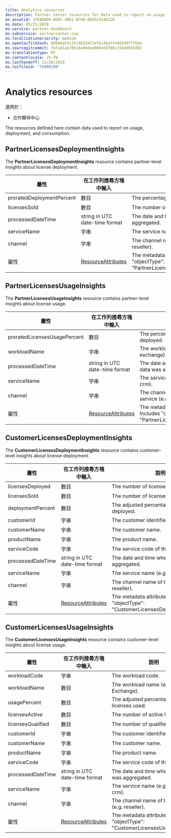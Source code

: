 ```yaml
---
title: Analytics resources
description: Partner Center resources for data used to report on usage, deployment, and consumption.
ms.assetid: 1FEB08D6-AD0C-4B01-B7A8-AE05C914912B
ms.date: 05/21/2019
ms.service: partner-dashboard
ms.subservice: partnercenter-csp
ms.localizationpriority: medium
ms.openlocfilehash: 8098de53c3fc4632d17ef6cdba7fe983d9fffbbe
ms.sourcegitcommit: fbfad1ae706c8e4bdae080e5d79bc158d6b55d02
ms.translationtype: MT
ms.contentlocale: zh-TW
ms.lasthandoff: 11/26/2019
ms.locfileid: "74489198"
---
```

# <a name="analytics-resources"></a>Analytics resources

適用於：

- 合作夥伴中心

The resources defined here contain data used to report on usage, deployment, and consumption.

## <a name="partnerlicensesdeploymentinsights"></a>PartnerLicensesDeploymentInsights

The **PartnerLicensesDeploymentInsights** resource contains partner-level insights about license deployment.

| 屬性                  | 在工作列搜尋方塊中輸入                                                           | 說明                                                                         |
|---------------------------|----------------------------------------------------------------|-------------------------------------------------------------------------------------|
| proratedDeploymentPercent | 數目                                                         | The percentage of licenses deployed.                                                |
| licensesSold              | 數目                                                         | The number of licenses sold.                                                        |
| processedDateTime         | string in UTC date-time format                                 | The date and time when the data was aggregated.                                     |
| serviceName               | 字串                                                         | The service name (e.g. o365, crm).                                                  |
| channel                   | 字串                                                         | The channel name of the service (e.g. reseller).                                    |
| 屬性                | [ResourceAttributes](utility-resources.md#resourceattributes) | The metadata attributes. Includes "objectType": "PartnerLicensesDeploymentInsights" |

## <a name="partnerlicensesusageinsights"></a>PartnerLicensesUsageInsights

The **PartnerLicensesUsageInsights** resource contains partner-level insights about license usage.

| 屬性                     | 在工作列搜尋方塊中輸入                                                           | 說明                                                                    |
|------------------------------|----------------------------------------------------------------|--------------------------------------------------------------------------------|
| proratedLicensesUsagePercent | 數目                                                         | The percentage of licenses deployed.                                           |
| workloadName                 | 字串                                                         | The workload name (e.g. exchange).                                             |
| processedDateTime            | string in UTC date-time format                                 | The date and time when the data was aggregated.                                |
| serviceName                  | 字串                                                         | The service name (e.g. o365, crm).                                             |
| channel                      | 字串                                                         | The channel name of the service (e.g. reseller).                               |
| 屬性                   | [ResourceAttributes](utility-resources.md#resourceattributes) | The metadata attributes. Includes "objectType": "PartnerLicensesUsageInsights" |

## <a name="customerlicensesdeploymentinsights"></a>CustomerLicensesDeploymentInsights

The **CustomerLicensesDeploymentInsights** resource contains customer-level insights about license deployment.

| 屬性          | 在工作列搜尋方塊中輸入                                                           | 說明                                                                          |
|-------------------|----------------------------------------------------------------|--------------------------------------------------------------------------------------|
| licensesDeployed  | 數目                                                         | The number of licenses deployed.                                                     |
| licensesSold      | 數目                                                         | The number of licenses sold.                                                         |
| deploymentPercent | 數目                                                         | The adjusted percentage of licenses deployed.                                        |
| customerId        | 字串                                                         | The customer identifier.                                                             |
| customerName      | 字串                                                         | The customer name.                                                                   |
| productName       | 字串                                                         | The product name.                                                                    |
| serviceCode       | 字串                                                         | The service code of the license.                                                     |
| processedDateTime | string in UTC date-time format                                 | The date and time when the data was aggregated.                                      |
| serviceName       | 字串                                                         | The service name (e.g. o365, crm).                                                   |
| channel           | 字串                                                         | The channel name of the service (e.g. reseller).                                     |
| 屬性        | [ResourceAttributes](utility-resources.md#resourceattributes) | The metadata attributes. Includes "objectType": "CustomerLicensesDeploymentInsights" |

## <a name="customerlicensesusageinsights"></a>CustomerLicensesUsageInsights

The **CustomerLicensesUsageInsights** resource contains customer-level insights about license usage.

| 屬性          | 在工作列搜尋方塊中輸入                                                           | 說明                                                                     |
|-------------------|----------------------------------------------------------------|---------------------------------------------------------------------------------|
| workloadCode      | 字串                                                         | The workload code.                                                              |
| workloadName      | 數目                                                         | The workload name (e.g. Exchange).                                              |
| usagePercent      | 數目                                                         | The adjusted percentage of licenses used.                                       |
| licensesActive    | 數目                                                         | The number of active licenses.                                                  |
| licensesQualified | 數目                                                         | The number of qualified licenses.                                               |
| customerId        | 字串                                                         | The customer identifier.                                                        |
| customerName      | 字串                                                         | The customer name.                                                              |
| productName       | 字串                                                         | The product name.                                                               |
| serviceCode       | 字串                                                         | The service code of the license.                                                |
| processedDateTime | string in UTC date-time format                                 | The date and time when the data was aggregated.                                 |
| serviceName       | 字串                                                         | The service name (e.g. o365, crm).                                              |
| channel           | 字串                                                         | The channel name of the service (e.g. reseller).                                |
| 屬性        | [ResourceAttributes](utility-resources.md#resourceattributes) | The metadata attributes. Includes "objectType": "CustomerLicensesUsageInsights" |